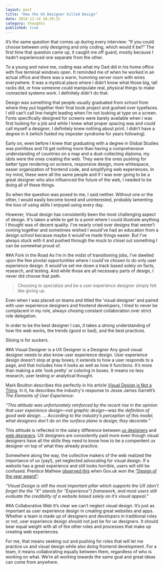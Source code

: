 ```yaml
---
layout: post
title: "How the UX Designer killed Design" 
date: 2014-11-14 10:29:21
category: thoughts
published: true
---
```


It’s the same question that comes up during every interview: “If you could choose between only designing and only coding, which would it be?” The first time that question came up, it caught me off guard, mostly because I hadn’t experienced one separate from the other.

To a young and naive me, coding was what my Dad did in his home office with five terminal windows open. It reminded me of when he worked in an actual office and there was a warm, humming server room with wires everywhere. It was a mystical place where I didn’t know what those big, tall racks did, or how someone could manipulate real, physical things to make connected systems work. I definitely didn't do that.

Design was something that people usually graduated from school from where they put together their final book project and gushed over typefaces. I still can’t call line-height leading when I’m not looking at type on a screen. Fonts specifically designed for screens were barely available when I was first looking for a job and while I knew what proper spacing was and could call myself a designer, I definitely knew nothing about print. I didn’t have a degree in it (which fueled my imposter syndrome for years following).

Early on, even before I knew that graduating with a degree in Global Studies was pointless and I’d get nothing more than having a comprehensive understanding of countries on a map and a dust-collecting diploma, my idols were the ones creating the web. They were the ones pushing for better type rendering on screens, responsive design, more whitespace, easier organization of frontend code, and simplifying web experiences. In my mind, these were all the same people and if I was ever going to be a great designer who also influenced the future of the web, I needed to be doing all of these things.

So when the question was posed to me, I said neither. Without one or the other, I would easily become bored and uninterested, probably lamenting the loss of using skills I enjoyed using every day.

However, Visual design has consistently been the most challenging aspect of design. It's taken a while to get to a point where I could illustrate anything I thought was of decent quality. I’ve nearly cried over designs that weren’t coming together and sometimes wished I would've had an education from a design school because maybe it would've made things easier. But I’ve always stuck with it and pushed through the muck to chisel out something I can be somewhat proud of.

##A Fork in the Road
As I’m in the midst of transitioning jobs, I’ve dwelled upon the few pivotal opportunities where I could've chosen to do only user experience design. It would’ve set me down a track based solely on facts, research, and testing. And while those are all necessary parts of design, I never did choose that path.

> Choosing to specialize and be a user experience designer simply felt like giving up.

Even when I was placed on teams and titled the ‘visual designer’ and paired with user experience designers and frontend developers, I tried to never be complacent in my role, always chosing constant collaboration over strict role delegation.

In order to be the best designer I can, it takes a strong understanding of how the web works, the trends (good or bad), and the best practices.

Siloing is for suckers.

##A Visual Designer is a UX Designer is a Designer
Any good visual designer needs to also know user experience design. User experience design doesn’t stop at gray boxes; it extends to how a user responds to a page, and that includes how it looks as well as how it functions. It’s more than making a site ‘look pretty’ or coloring in boxes. It means no less research, user testing or analytical thought.

Mark Boulton describes this perfectly in his article [Visual Design is Not a Thing](https://themanual.org/read/issues/2/mark-boulton/article). In it, he describes the industry's response to Jesse James Garrett’s *The Elements of User Experience*: 

*“This attitude was unfortunately reinforced by the recent rise in the opinion that user experience design—not graphic design—was the definition of good web design. … According to the industry’s perception of this model, what designers don’t do on the surface plane is design; they decorate.”*

This attitude is reflected in the salary difference between [ux designers](http://www.coroflot.com/designsalaryguide/user-experience-designer/united-states) and [web designers](http://www.coroflot.com/designsalaryguide/web-designer/united-states). UX designers are consistently paid more even though visual designers have all the skills they need to know how to be a compentent ux designer on top of what they already practice.

Somewhere along the way, the collective makers of the web realized the importance of ux (yay!), yet neglected advocating for visual design. If a website has a great experience and still looks horrible, users will still be confused. Prentice Mathew [observed this](https://medium.com/@prenticemathew/ux-specialists-are-killing-web-design-50b7d7607c13) when Gov.uk won the [“Design of the year award”](http://www.bbc.co.uk/news/entertainment-arts-22164715):

*“Visual Design is still the most important pillar which supports the UX (don’t forget the the “X” stands for “Experience”) framework, and most users still evaluate the credibility of a website based solely on it’s visual appeal.”*

##A Collaborative Web
It’s clear we can’t neglect visual design. It’s just as important as user experience design in creating great websites and apps. Whether a team is made up of designers and developers in traditional roles or not, user experience design should not just be for ux designers. It should bear equal weight with all of the other roles and processes that make up creating web experiences.

For me, that means seeking out and pushing for roles that will let me practice ux and visual design while also doing frontend development. For a team, it means collaborating equally between them, regardless of who is working on what. We’re all working towards the same goal and great ideas can come from anywhere.